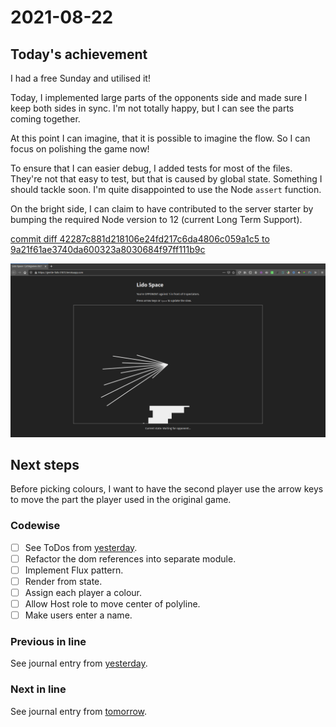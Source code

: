 # 2021-08-22

## Today's achievement

I had a free Sunday and utilised it!

Today, I implemented large parts of the opponents side and made sure I keep
both sides in sync. I'm not totally happy, but I can see the parts coming
together.

At this point I can imagine, that it is possible to imagine the flow.
So I can focus on polishing the game now!

To ensure that I can easier debug, I added tests for most of the files.
They're not that easy to test, but that is caused by global state. Something
I should tackle soon. I'm quite disappointed to use the Node `assert` function.

On the bright side, I can claim to have contributed to the server starter by
bumping the required Node version to 12 (current Long Term Support).

[commit diff 42287c881d218106e24fd217c6da4806c059a1c5 to 9a21f61ae3740da600323a8030684f97ff111b9c][diff]

![screenshot from 2021-08-22][screenshot]

## Next steps

Before picking colours, I want to have the second player use the arrow keys to
move the part the player used in the original game.

### Codewise

- [ ] See ToDos from [yesterday][yesterday].
- [ ] Refactor the dom references into separate module.
- [ ] Implement Flux pattern.
- [ ] Render from state.
- [ ] Assign each player a colour.
- [ ] Allow Host role to move center of polyline.
- [ ] Make users enter a name.

### Previous in line

See journal entry from [yesterday][yesterday].

### Next in line

See journal entry from [tomorrow][yesterday].

[diff]: https://jaenis.ch/hobbies/coding/repos/ryuno-ki/js13kgames-2021/compare/42287c881d218106e24fd217c6da4806c059a1c5...9a21f61ae3740da600323a8030684f97ff111b9c
[screenshot]: ./2021-08-22.png
[tomorrow]: ./2021-08-23.md
[yesterday]: ./2021-08-21.md
